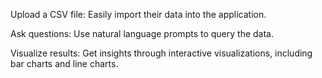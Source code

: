 Upload a CSV file: Easily import their data into the application.

Ask questions: Use natural language prompts to query the data.

Visualize results: Get insights through interactive visualizations, including bar charts and line charts.
